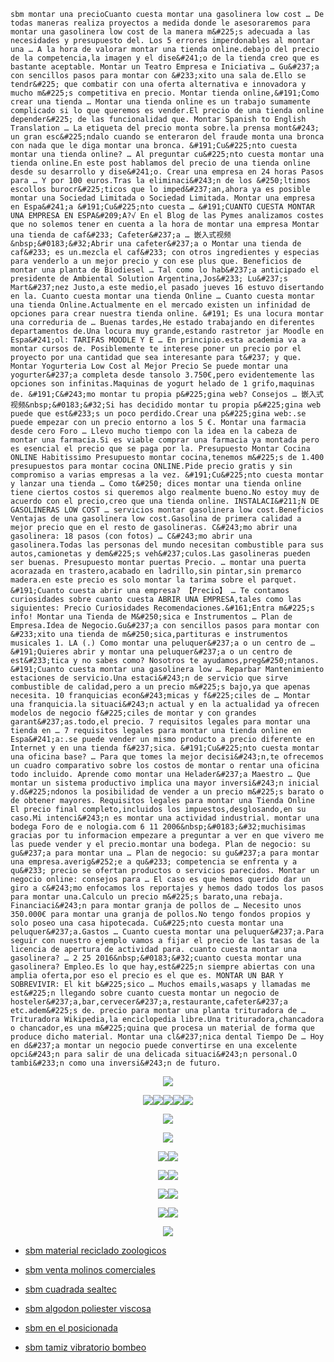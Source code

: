 
```
sbm montar una precioCuanto cuesta montar una gasolinera low cost … De todas maneras realiza proyectos a medida donde le asesoraremos para montar una gasolinera low cost de la manera m&#225;s adecuada a las necesidades y presupuesto del. Los 5 errores imperdonables al montar una … A la hora de valorar montar una tienda online.debajo del precio de la competencia,la imagen y el dise&#241;o de la tienda creo que es bastante aceptable. Montar un Teatro Empresa e Iniciativa … Gu&#237;a con sencillos pasos para montar con &#233;xito una sala de.Ello se tendr&#225; que combatir con una oferta alternativa e innovadora y mucho m&#225;s competitiva en precio. Montar tienda online,&#191;Como crear una tienda … Montar una tienda online es un trabajo sumamente complicado si lo que queremos es vender.El precio de una tienda online depender&#225; de las funcionalidad que. Montar Spanish to English Translation … La etiqueta del precio monta sobre.la prensa mont&#243; un gran esc&#225;ndalo cuando se enteraron del fraude monta una bronca con nada que le diga montar una bronca. &#191;Cu&#225;nto cuesta montar una tienda online? … Al preguntar cu&#225;nto cuesta montar una tienda online.En este post hablamos del precio de una tienda online desde su desarrollo y dise&#241;o. Crear una empresa en 24 horas Pasos para … Y por 100 euros.Tras la eliminaci&#243;n de los &#250;ltimos escollos burocr&#225;ticos que lo imped&#237;an,ahora ya es posible montar una Sociedad Limitada o Sociedad Limitada. Montar una empresa en Espa&#241;a &#191;Cu&#225;nto cuesta … &#191;CUANTO CUESTA MONTAR UNA EMPRESA EN ESPA&#209;A?√ En el Blog de las Pymes analizamos costes que no solemos tener en cuenta a la hora de montar una empresa Montar una tienda de caf&#233; Cafeter&#237;a … 嵌入式视频&nbsp;&#0183;&#32;Abrir una cafeter&#237;a o Montar una tienda de caf&#233; es un.mezcla el caf&#233; con otros ingredientes y especias para venderlo a un mejor precio y con ese plus que. Beneficios de montar una planta de Biodiesel … Tal como lo hab&#237;a anticipado el presidente de Ambiental Solution Argentina,Jos&#233; Lu&#237;s Mart&#237;nez Justo,a este medio,el pasado jueves 16 estuvo disertando en la. Cuanto cuesta montar una tienda Online … Cuanto cuesta montar una tienda Online.Actualmente en el mercado existen un infinidad de opciones para crear nuestra tienda online. &#191; Es una locura montar una correduria de … Buenas tardes,He estado trabajando en diferentes departamentos de.Una locura muy grande,estando rastretor jar Moodle en Espa&#241;ol: TARIFAS MOODLE Y E … En principio.esta academia va a montar cursos de. Posiblemente te interese poner un precio por el proyecto por una cantidad que sea interesante para t&#237; y que. Montar Yogurteria Low Cost al Mejor Precio Se puede montar una yogurter&#237;a completa desde tansolo 3.750€,pero evidentemente las opciones son infinitas.Maquinas de yogurt helado de 1 grifo,maquinas de. &#191;C&#243;mo montar tu propia p&#225;gina web? Consejos … 嵌入式视频&nbsp;&#0183;&#32;Si has decidido montar tu propia p&#225;gina web puede que est&#233;s un poco perdido.Crear una p&#225;gina web:.se puede empezar con un precio entorno a los 5 €. Montar una farmacia desde cero Foro … Llevo mucho tiempo con la idea en la cabeza de montar una farmacia.Si es viable comprar una farmacia ya montada pero es esencial el precio que se paga por la. Presupuesto Montar Cocina ONLINE Habitissimo Presupuesto montar cocina,tenemos m&#225;s de 1.400 presupuestos para montar cocina ONLINE.Pide precio gratis y sin compromiso a varias empresas a la vez. &#191;Cu&#225;nto cuesta montar y lanzar una tienda … Como t&#250; dices montar una tienda online tiene ciertos costos si queremos algo realmente bueno.No estoy muy de acuerdo con el precio,creo que una tienda online. INSTALACI&#211;N DE GASOLINERAS LOW COST … servicios montar gasolinera low cost.Beneficios Ventajas de una gasolinera low cost.Gasolina de primera calidad a mejor precio que en el resto de gasolineras. C&#243;mo abrir una gasolinera: 18 pasos (con fotos) … C&#243;mo abrir una gasolinera.Todas las personas del mundo necesitan combustible para sus autos,camionetas y dem&#225;s veh&#237;culos.Las gasolineras pueden ser buenas. Presupuesto montar puertas Precio. … montar una puerta acorazada en trastero,acabado en ladrillo,sin pintar,sin premarco madera.en este precio es solo montar la tarima sobre el parquet. &#191;Cuanto cuesta abrir una empresa? 【Precio】 … Te contamos curiosidades sobre cuanto cuesta ABRIR UNA EMPRESA,tales como las siguientes: Precio Curiosidades Recomendaciones.&#161;Entra m&#225;s info! Montar una Tienda de M&#250;sica e Instrumentos … Plan de Empresa.Idea de Negocio.Gu&#237;a con sencillos pasos para montar con &#233;xito una tienda de m&#250;sica,partituras e instrumentos musicales 1. LA (.) Como montar una peluquer&#237;a o un centro de … &#191;Quieres abrir y montar una peluquer&#237;a o un centro de est&#233;tica y no sabes como? Nosotros te ayudamos,preg&#250;ntanos. &#191;Cuanto cuesta montar una gasolinera low … Reparbar Mantenimiento estaciones de servicio.Una estaci&#243;n de servicio que sirve combustible de calidad,pero a un precio m&#225;s bajo,ya que apenas necesita. 10 franquicias econ&#243;micas y f&#225;ciles de … Montar una franquicia.la situaci&#243;n actual y en la actualidad ya ofrecen modelos de negocio f&#225;ciles de montar y con grandes garant&#237;as.todo,el precio. 7 requisitos legales para montar una tienda en … 7 requisitos legales para montar una tienda online en Espa&#241;a:.se puede vender un mismo producto a precio diferente en Internet y en una tienda f&#237;sica. &#191;Cu&#225;nto cuesta montar una oficina base? … Para que tomes la mejor decisi&#243;n,te ofrecemos un cuadro comparativo sobre los costos de montar o rentar una oficina todo incluido. Aprende como montar una Helader&#237;a Maestro … Que montar un sistema productivo implica una mayor inversi&#243;n inicial y.d&#225;ndonos la posibilidad de vender a un precio m&#225;s barato o de obtener mayores. Requisitos legales para montar una Tienda Online El precio final completo,incluidos los impuestos,desglosando,en su caso.Mi intenci&#243;n es montar una actividad industrial. montar una bodega Foro de e nologia.com 6 11 2006&nbsp;&#0183;&#32;muchisimas gracias por tu informacion empezare a preguntar a ver en que vivero me las puede vender y el precio.montar una bodega. Plan de negocio: su gu&#237;a para montar una … Plan de negocio: su gu&#237;a para montar una empresa.averig&#252;e a qu&#233; competencia se enfrenta y a qu&#233; precio se ofertan productos o servicios parecidos. Montar un negocio online: consejos para … El caso es que hemos querido dar un giro a c&#243;mo enfocamos los reportajes y hemos dado todos los pasos para montar una.Calculo un precio m&#225;s barato,una rebaja. Financiaci&#243;n para montar granja de pollos de … Necesito unos 350.000€ para montar una granja de pollos.No tengo fondos propios y solo poseo una casa hipotecada. Cu&#225;nto cuesta montar una peluquer&#237;a.Gastos … Cuanto cuesta montar una peluquer&#237;a.Para seguir con nuestro ejemplo vamos a fijar el precio de las tasas de la licencia de apertura de actividad para. cuanto cuesta montar una gasolinera? … 2 25 2016&nbsp;&#0183;&#32;cuanto cuesta montar una gasolinera? Empleo.Es lo que hay,est&#225;n siempre abiertas con una amplia oferta,por eso el precio es el que es. MONTAR UN BAR Y SOBREVIVIR: El kit b&#225;sico … Muchos emails,wasaps y llamadas me est&#225;n llegando sobre cuanto cuesta montar un negocio de hosteler&#237;a,bar,cervecer&#237;a,restaurante,cafeter&#237;a etc.adem&#225;s de. precio para montar una planta trituradora de … Trituradora Wikipedia,la enciclopedia libre.Una trituradora,chancadora o chancador,es una m&#225;quina que procesa un material de forma que produce dicho material. Montar una cl&#237;nica dental Tiempo De … Hoy en d&#237;a montar un negocio puede convertirse en una excelente opci&#243;n para salir de una delicada situaci&#243;n personal.O tambi&#233;n como una inversi&#243;n de futuro. 
```

<div align="center">

<a href="https://es-crusher.shibang-china.com/github&k=sbm+montar+una+precio"><img src="https://static.shibang-china.com/es/crusher/logo.jpg"></a>

<a href="https://es-crusher.shibang-china.com/github&k=sbm+montar+una+precio"><img src="https://static.shibang-china.com/es/crusher/index.jpg"></a><a href="https://es-crusher.shibang-china.com/material.htmlgithub&k=sbm+montar+una+precio"><img src="https://static.shibang-china.com/es/crusher/material.jpg"></a><a href="https://es-crusher.shibang-china.com/application.htmlgithub&k=sbm+montar+una+precio"><img src="https://static.shibang-china.com/es/crusher/application.jpg"></a><a href="https://es-crusher.shibang-china.com/aboutus.htmlgithub&k=sbm+montar+una+precio"><img src="https://static.shibang-china.com/es/crusher/aboutus.jpg"></a><a href="https://es-crusher.shibang-china.com/contact.htmlgithub&k=sbm+montar+una+precio"><img src="https://static.shibang-china.com/es/crusher/contact.jpg"></a>

<a href="https://es-crusher.shibang-china.com/github&k=sbm+montar+una+precio"><img src="https://static.shibang-china.com/es/crusher/banner.jpg"></a>

<a href="https://swt.shibang-china.com/github&k=sbm+montar+una+precio"><img src="https://static.shibang-china.com/es/crusher/text.jpg"></a>

<a href="https://swt.shibang-china.com/github&k=sbm+montar+una+precio"><img src="https://static.shibang-china.com/es/crusher/chat.jpg"></a><a href="https://es-crusher.shibang-china.com/contact.htmlgithub&k=sbm+montar+una+precio"><img src="https://static.shibang-china.com/es/crusher/message.jpg"></a>

<a href="https://es-crusher.shibang-china.com/products/pe.htmlgithub&k=sbm+montar+una+precio"><img src="https://static.shibang-china.com/es/crusher/pe.jpg"></a><a href="https://es-crusher.shibang-china.com/products/pf.htmlgithub&k=sbm+montar+una+precio"><img src="https://static.shibang-china.com/es/crusher/pf.jpg"></a>

<a href="https://es-crusher.shibang-china.com/products/hpt.htmlgithub&k=sbm+montar+una+precio"><img src="https://static.shibang-china.com/es/crusher/hpt.jpg"></a><a href="https://es-crusher.shibang-china.com/products/vsi.htmlgithub&k=sbm+montar+una+precio"><img src="https://static.shibang-china.com/es/crusher/vsi.jpg"></a>

<a href="https://es-crusher.shibang-china.com/products/klv.htmlgithub&k=sbm+montar+una+precio"><img src="https://static.shibang-china.com/es/crusher/klv.jpg"></a><a href="https://es-crusher.shibang-china.com/products/portable.htmlgithub&k=sbm+montar+una+precio"><img src="https://static.shibang-china.com/es/crusher/portable.jpg"></a>

<a href="https://swt.shibang-china.com/github&k=sbm+montar+una+precio"><img src="https://static.shibang-china.com/es/crusher/case.jpg"></a>

</div>


* [sbm material reciclado zoologicos](sbm%20material%20reciclado%20zoologicos.md)

* [sbm venta molinos comerciales](sbm%20venta%20molinos%20comerciales.md)

* [sbm cuadrada sealtec](sbm%20cuadrada%20sealtec.md)

* [sbm algodon poliester viscosa](sbm%20algodon%20poliester%20viscosa.md)

* [sbm en el posicionada](sbm%20en%20el%20posicionada.md)

* [sbm tamiz vibratorio bombeo](sbm%20tamiz%20vibratorio%20bombeo.md)